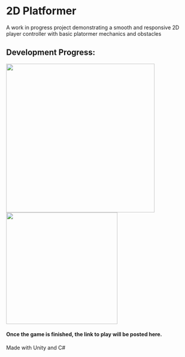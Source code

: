 # 2D Platformer

A work in progress project demonstrating a smooth and responsive 2D player controller with basic platormer mechanics and obstacles

## Development Progress:
<img src="https://user-images.githubusercontent.com/66329929/221675779-d25bdc55-3b29-4087-ab85-23262934bc12.gif" width="400" />

<img src="https://user-images.githubusercontent.com/66329929/221377440-3ae32150-ec41-4047-9ca8-bf7481c60b05.gif" width="300" />

#### Once the game is finished, the link to play will be posted here.

Made with Unity and C#
